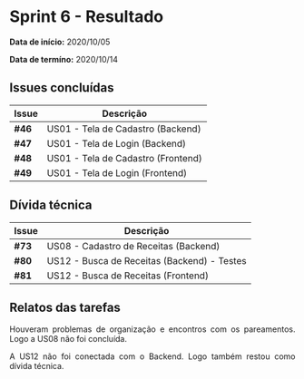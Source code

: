 # Sprint 6 - Resultado

**Data de início:** 2020/10/05

**Data de termíno:** 2020/10/14

## Issues concluídas

|Issue|Descrição|
|-----|---------|
|**#46**|US01 - Tela de Cadastro (Backend)|
|**#47**|US01 - Tela de Login (Backend)|
|**#48**|US01 - Tela de Cadastro (Frontend)|
|**#49**|US01 - Tela de Login (Frontend)|

## Dívida técnica

|Issue|Descrição|
|-----|---------|
|**#73**|US08 - Cadastro de Receitas (Backend)|
|**#80**|US12 - Busca de Receitas (Backend) - Testes|
|**#81**|US12 - Busca de Receitas (Frontend)|


## Relatos das tarefas

<p align="justify">Houveram problemas de organização e encontros com os pareamentos. Logo a US08 não foi concluída.</p>
<p align="justify">A US12 não foi conectada com o Backend. Logo também restou como dívida técnica.</p>